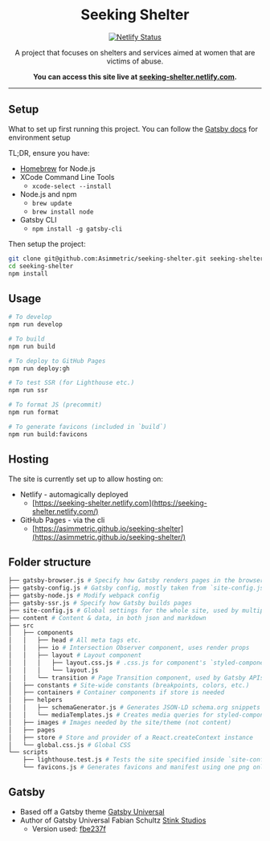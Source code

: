 <h1 align="center">Seeking Shelter</h1>

<p align="center">
  <a href="https://app.netlify.com/sites/seeking-shelter/deploys">
    <img
      src="https://api.netlify.com/api/v1/badges/4cbe07c5-64e4-4e95-a31f-81132494c557/deploy-status"
      alt="Netlify Status"
    />
  </a>
</p>

<p align="center">
  A project that focuses on shelters and services aimed at women that are victims of abuse.
</p>

<p align="center">
  <strong>
    You can access this site live at <a href="https://seeking-shelter.netlify.com/">seeking-shelter.netlify.com</a>.
  </strong>
</p>

***

## Setup

What to set up first running this project. You can follow the [Gatsby docs](https://www.gatsbyjs.org/tutorial/part-zero/#familiarize-yourself-with-the-command-line) for environment setup

TL;DR, ensure you have:

- [Homebrew](https://docs.brew.sh/Installation) for Node.js
- XCode Command Line Tools
  - `xcode-select --install`
- Node.js and npm
  - `brew update`
  - `brew install node`
- Gatsby CLI
  - `npm install -g gatsby-cli`

Then setup the project:

```bash
git clone git@github.com:Asimmetric/seeking-shelter.git seeking-shelter
cd seeking-shelter
npm install
```

## Usage

```bash
# To develop
npm run develop

# To build
npm run build

# To deploy to GitHub Pages
npm run deploy:gh

# To test SSR (for Lighthouse etc.)
npm run ssr

# To format JS (precommit)
npm run format

# To generate favicons (included in `build`)
npm run build:favicons
```

## Hosting

The site is currently set up to allow hosting on:

- Netlify - automagically deployed
  - [https://seeking-shelter.netlify.com](https://seeking-shelter.netlify.com/) 
- GitHub Pages - via the cli 
  - [https://asimmetric.github.io/seeking-shelter](https://asimmetric.github.io/seeking-shelter/)

## Folder structure

```bash
├── gatsby-browser.js # Specify how Gatsby renders pages in the browser
├── gatsby-config.js # Gatsby config, mostly taken from `site-config.js`
├── gatsby-node.js # Modify webpack config
├── gatsby-ssr.js # Specify how Gatsby builds pages
├── site-config.js # Global settings for the whole site, used by multiple scripts
├── content # Content & data, in both json and markdown
├── src
│   ├── components
│   │   ├── head # All meta tags etc.
│   │   ├── io # Intersection Observer component, uses render props
│   │   ├── layout # Layout component
│   │   │   ├── layout.css.js # .css.js for component's `styled-components`
│   │   │   └── layout.js
│   │   └── transition # Page Transition component, used by Gatsby APIs
│   ├── constants # Site-wide constants (breakpoints, colors, etc.)
│   ├── containers # Container components if store is needed
│   ├── helpers
│   │   ├── schemaGenerator.js # Generates JSON-LD schema.org snippets
│   │   └── mediaTemplates.js # Creates media queries for styled-components
│   ├── images # Images needed by the site/theme (not content)
│   ├── pages
│   ├── store # Store and provider of a React.createContext instance
│   └── global.css.js # Global CSS
└── scripts
    ├── lighthouse.test.js # Tests the site specified inside `site-config.js` with Google Lighthouse (WIP)
    └── favicons.js # Generates favicons and manifest using one png only.
```

## Gatsby

- Based off a Gatsby theme [Gatsby Universal](https://github.com/fabe/gatsby-universal)
- Author of Gatsby Universal Fabian Schultz [Stink Studios](https://stinkstudios.com)
  - Version used: [fbe237f](https://github.com/fabe/gatsby-universal/commit/fbe237feff8bb7afab3a601b3188904bb40424b7)
